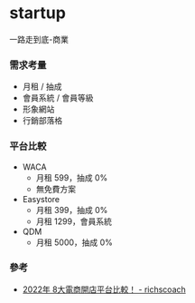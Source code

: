 # startup
一路走到底-商業

### 需求考量
- 月租 / 抽成
- 會員系統 / 會員等級
- 形象網站
- 行銷部落格

### 平台比較
- WACA
  - 月租 599，抽成 0%
  - 無免費方案
- Easystore
  - 月租 399，抽成 0%
  - 月租 1299，會員系統
- QDM
  - 月租 5000，抽成 0%

### 參考
- [2022年 8大電商開店平台比較！ - richscoach](https://richscoach.com/online-store-choose/)
